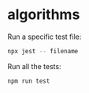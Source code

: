 # algorithms

Run a specific test file:

```bash
npx jest -- filename
```

Run all the tests:

```bash
npm run test
```
